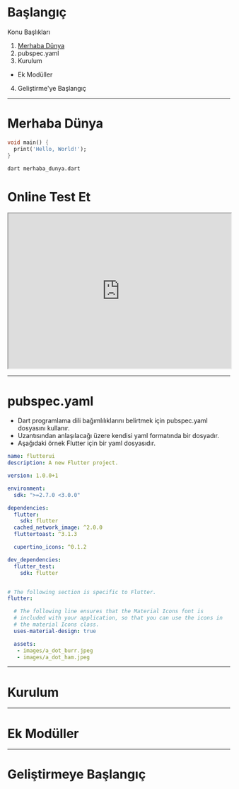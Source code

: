 # Başlangıç
Konu Başlıkları
1. [Merhaba Dünya](#merhaba-dünya)
2. pubspec.yaml
3. Kurulum
- Ek Modüller
4. Geliştirme'ye Başlangıç

----
# Merhaba Dünya

```dart
void main() {
  print('Hello, World!');
}
```
```sh
dart merhaba_dunya.dart
```
# Online Test Et
<iframe  width="100%" height="350px" src="https://dartpad.dev/embed-inline.html?id=2fadb7133b4c3fb97e827b00741a927a&split=80"></iframe>

----
# pubspec.yaml
- Dart programlama dili bağımlılıklarını belirtmek için pubspec.yaml dosyasını kullanır.
- Uzantısından anlaşılacağı üzere kendisi yaml formatında bir dosyadır.
- Aşağıdaki örnek Flutter için bir yaml dosyasıdır.


```yaml
name: flutterui
description: A new Flutter project.

version: 1.0.0+1

environment:
  sdk: ">=2.7.0 <3.0.0"

dependencies:
  flutter:
    sdk: flutter
  cached_network_image: ^2.0.0
  fluttertoast: ^3.1.3

  cupertino_icons: ^0.1.2

dev_dependencies:
  flutter_test:
    sdk: flutter


# The following section is specific to Flutter.
flutter:

  # The following line ensures that the Material Icons font is
  # included with your application, so that you can use the icons in
  # the material Icons class.
  uses-material-design: true

  assets:
   - images/a_dot_burr.jpeg
   - images/a_dot_ham.jpeg
```
----
# Kurulum

----
# Ek Modüller

----
# Geliştirmeye Başlangıç




